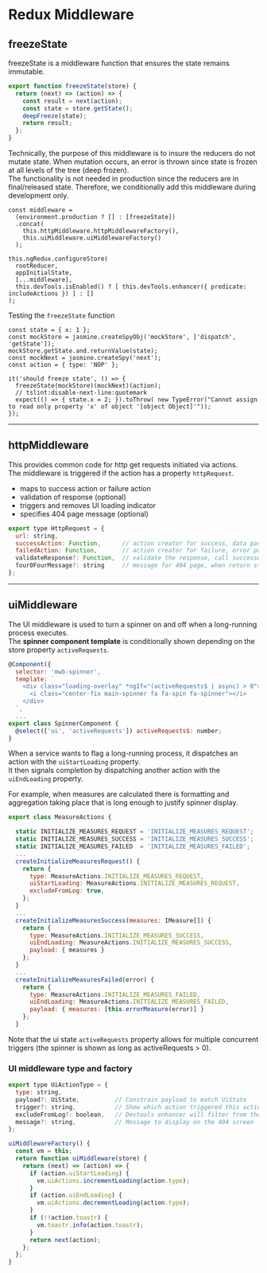 # Redux Middleware

## **freezeState**

freezeState is a middleware function that ensures the state remains immutable.  

```javascript
export function freezeState(store) {
  return (next) => (action) => {
    const result = next(action);
    const state = store.getState();
    deepFreeze(state);
    return result;
  };
}
```

Technically, the purpose of this middleware is to insure the reducers do not mutate state. When mutation occurs, an error is thrown since state is frozen at all levels of the tree (deep frozen).  
The functionality is not needed in production since the reducers are in final/released state. Therefore, we conditionally add this middleware during development only.  

```javascript{2}
const middleware =
  (environment.production ? [] : [freezeState])
  .concat(
    this.httpMiddleware.httpMiddlewareFactory(),
    this.uiMiddleware.uiMiddlewareFactory()
  );

this.ngRedux.configureStore(
  rootReducer,
  appInitialState,
  [...middleware],
  this.devTools.isEnabled() ? [ this.devTools.enhancer({ predicate: includeActions }) ] : []
);
```

Testing the `freezeState` function

```javascript{10}
const state = { x: 1 };
const mockStore = jasmine.createSpyObj('mockStore', ['dispatch', 'getState']);
mockStore.getState.and.returnValue(state);
const mockNext = jasmine.createSpy('next');
const action = { type: 'NOP' };

it('should freeze state', () => {
  freezeState(mockStore)(mockNext)(action);
  // tslint:disable-next-line:quotemark
  expect(() => { state.x = 2; }).toThrow( new TypeError("Cannot assign to read only property 'x' of object '[object Object]'"));
});
```

-------------------

## **httpMiddleware**

This provides common code for http get requests initiated via actions.  
The middleware is triggered if the action has a property `httpRequest`.

- maps to success action or failure action
- validation of response (optional)
- triggers and removes UI loading indicator
- specifies 404 page message (optional)

```javascript
export type HttpRequest = {
  url: string,
  successAction: Function,      // action creator for success, data passed in
  failedAction: Function,       // action creator for failure, error passed in
  validateResponse?: Function,  // validate the response, call successAction or failedAction
  four0FourMessage?: string     // message for 404 page, when return status is 404
};
```

-------------------

## **uiMiddleware**

The UI middleware is used to turn a spinner on and off when a long-running process executes.  
The **spinner component template** is conditionally shown depending on the store property `activeRequests`.   

```javascript
@Component({
  selector: 'mwb-spinner',
  template: `
    <div class="loading-overlay" *ngIf="(activeRequests$ | async) > 0">
      <i class="center-fix main-spinner fa fa-spin fa-spinner"></i>
    </div>
  `,
  ...
export class SpinnerComponent {
  @select(['ui', 'activeRequests']) activeRequests$: number;
}
```

When a service wants to flag a long-running process, it dispatches an action with the `uiStartLoading` property.  
It then signals completion by dispatching another action with the `uiEndLoading` property.

For example, when measures are calculated there is formatting and aggregation taking place that is long enough to justify spinner display.

```javascript
export class MeasureActions {

  static INITIALIZE_MEASURES_REQUEST = 'INITIALIZE_MEASURES_REQUEST';
  static INITIALIZE_MEASURES_SUCCESS = 'INITIALIZE_MEASURES_SUCCESS';
  static INITIALIZE_MEASURES_FAILED  = 'INITIALIZE_MEASURES_FAILED';
  ...
  createInitializeMeasuresRequest() {
    return {
      type: MeasureActions.INITIALIZE_MEASURES_REQUEST,
      uiStartLoading: MeasureActions.INITIALIZE_MEASURES_REQUEST,
      excludeFromLog: true,
    };
  }
  ...
  createInitializeMeasuresSuccess(measures: IMeasure[]) {
    return {
      type: MeasureActions.INITIALIZE_MEASURES_SUCCESS,
      uiEndLoading: MeasureActions.INITIALIZE_MEASURES_SUCCESS,
      payload: { measures }
    };
  }
  ...
  createInitializeMeasuresFailed(error) {
    return {
      type: MeasureActions.INITIALIZE_MEASURES_FAILED,
      uiEndLoading: MeasureActions.INITIALIZE_MEASURES_FAILED,
      payload: { measures: [this.errorMeasure(error)] }
    };
  }
```

Note that the ui state `activeRequests` property allows for multiple concurrent triggers (the spinner is shown as long as activeRequests > 0).

### UI middleware type and factory

```javascript
export type UiActionType = {
  type: string,
  payload?: UiState,          // Constrain payload to match UiState
  trigger?: string,           // Show which action triggered this action
  excludeFromLog?: boolean,   // Devtools enhancer will filter from the log
  message?: string,           // Message to display on the 404 screen
};
```

```javascript
uiMiddlewareFactory() {
  const vm = this;
  return function uiMiddleware(store) {
    return (next) => (action) => {
      if (action.uiStartLoading) {
        vm.uiActions.incrementLoading(action.type);
      }
      if (action.uiEndLoading) {
        vm.uiActions.decrementLoading(action.type);
      }
      if (!!action.toastr) {
        vm.toastr.info(action.toastr);
      }
      return next(action);
    };
  };
}
```

<MiniMap></MiniMap>
